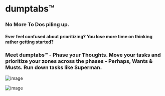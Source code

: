 # **dumptabs™**
### No More To Dos piling up.

#### Ever feel confused about prioritizing? You lose more time on thinking rather getting started?

### Meet dumptabs™ - Phase your Thoughts. Move your tasks and prioritize your zones across the phases - Perhaps, Wants & Musts. Run down tasks like Superman. 


![image](https://user-images.githubusercontent.com/57835412/139790798-0ecbacce-c080-4c6c-af46-3e348f661100.png)

![image](https://user-images.githubusercontent.com/57835412/139790733-cb52170f-0a3f-40a2-92e0-a54408702a58.png)

